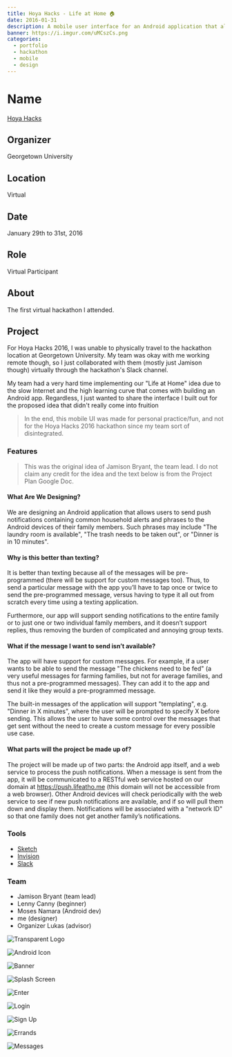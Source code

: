 ```yaml
---
title: Hoya Hacks - Life at Home 🏠
date: 2016-01-31
description: A mobile user interface for an Android application that allows users to send push notifications containing common household alerts and phrases to the Android devices of their family members.
banner: https://i.imgur.com/uMCszCs.png
categories:
  - portfolio
  - hackathon
  - mobile
  - design
---
```


# Name

[Hoya Hacks](//hoyahacks.com)

## Organizer

Georgetown University

## Location

Virtual

## Date

January 29th to 31st, 2016

## Role

Virtual Participant

## About

The first virtual hackathon I attended.

## Project

For Hoya Hacks 2016, I was unable to physically travel to the hackathon location at Georgetown University. My team was okay with me working remote though, so I just collaborated with them (mostly just Jamison though) virtually through the hackathon's Slack channel.

My team had a very hard time implementing our "Life at Home" idea due to the slow Internet and the high learning curve that comes with building an Android app. Regardless, I just wanted to share the interface I built out for the proposed idea that didn't really come into fruition

> In the end, this mobile UI was made for personal practice/fun, and not for the Hoya Hacks 2016 hackathon since my team sort of disintegrated.

### Features

> This was the original idea of Jamison Bryant, the team lead. I do not claim any credit for the idea and the text below is from the Project Plan Google Doc.

#### What Are We Designing?

We are designing an Android application that allows users to send push notifications containing common household alerts and phrases to the Android devices of their family members. Such phrases may include "The laundry room is available", "The trash needs to be taken out", or "Dinner is in 10 minutes".

#### Why is this better than texting?

It is better than texting because all of the messages will be pre-programmed (there will be support for custom messages too). Thus, to send a particular message with the app you’ll have to tap once or twice to send the pre-programmed message, versus having to type it all out from scratch every time using a texting application.

Furthermore, our app will support sending notifications to the entire family or to just one or two individual family members, and it doesn’t support replies, thus removing the burden of complicated and annoying group texts.

#### What if the message I want to send isn’t available?

The app will have support for custom messages. For example, if a user wants to be able to send the message "The chickens need to be fed" (a very useful messages for farming families, but not for average families, and thus not a pre-programmed messages). They can add it to the app and send it like they would a pre-programmed message.

The built-in messages of the application will support "templating", e.g. "Dinner in X minutes", where the user will be prompted to specify X before sending. This allows the user to have some control over the messages that get sent without the need to create a custom message for every possible use case.

#### What parts will the project be made up of?

The project will be made up of two parts: the Android app itself, and a web service to process the push notifications. When a message is sent from the app, it will be communicated to a RESTful web service hosted on our domain at <https://push.lifeatho.me> (this domain will not be accessible from a web browser). Other Android devices will check periodically with the web service to see if new push notifications are available, and if so will pull them down and display them. Notifications will be associated with a "network ID" so that one family does not get another family’s notifications.

### Tools

* [Sketch](https://sketchapp.com)
* [Invision](https://www.invisionapp.com/)
* [Slack](https://slack.com)

### Team

* Jamison Bryant (team lead)
* Lenny Canny (beginner)
* Moses Namara (Android dev)
* me (designer)
* Organizer Lukas (advisor)

<p class="centered small-image">
  <img src="https://i.imgur.com/2B2FXtp.png" alt="Transparent Logo">
</p>

<p class="centered small-image">
  <img src="https://i.imgur.com/Yx7HAhK.png" alt="Android Icon">
</p>

![Banner](https://i.imgur.com/uMCszCs.png)

<p class="centered small-image">
  <img src="https://imgur.com/HVd6LNi.png" alt="Splash Screen">
</p>

<p class="centered small-image">
  <img alt="Enter" src="https://i.imgur.com/QA5KUEL.png">
</p>

<p class="centered small-image">
  <img alt="Login" src="https://i.imgur.com/wgCf8R6.png">
</p>

<p class="centered small-image">
  <img alt="Sign Up" src="https://i.imgur.com/KaIGwIQ.png">
</p>

<p class="centered small-image">
  <img alt="Errands" src="https://i.imgur.com/kc0BQZa.png">
</p>

<p class="centered small-image">
  <img alt="Messages" src="https://i.imgur.com/xTEiECM.png">
</p>
